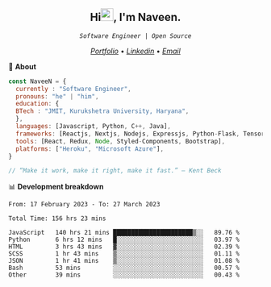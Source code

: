 <h2 align="center">Hi<img src="https://media.giphy.com/media/hvRJCLFzcasrR4ia7z/giphy.gif" width="25px" height="25px">, I'm Naveen.
</h2>


<p align="center"><code><em>Software Engineer | Open Source</em></code></p>


<p align="center">
  <a href="https://naveen8801.github.io/portfolio/"><em>Portfolio</em></a> •
  <a href="https://www.linkedin.com/in/naveen-kumar-6777881ab/"><em>Linkedin</em></a> •
<!--   <a href="https://twitter.com/naveen_8801"><em>Twitter</em></a> • -->
  <a href="mailto:naveensharma10d@gmail.com"><em>Email</em></a>
</p>

👋 **About**

```javascript
const NaveeN = {
  currently : "Software Engineer",
  pronouns: "he" | "him",
  education: {
  BTech : "JMIT, Kurukshetra University, Haryana",
  },
  languages: [Javascript, Python, C++, Java],
  frameworks: [Reactjs, Nextjs, Nodejs, Expressjs, Python-Flask, Tensorflow],
  tools: [React, Redux, Node, Styled-Components, Bootstrap],
  platforms: ["Heroku", "Microsoft Azure"],
}

// “Make it work, make it right, make it fast.” – Kent Beck

```


📊 **Development breakdown**

<!--START_SECTION:stats-->

```text
From: 17 February 2023 - To: 27 March 2023

Total Time: 156 hrs 23 mins

JavaScript   140 hrs 21 mins ██████████████████████▒░░   89.76 %
Python       6 hrs 12 mins   █░░░░░░░░░░░░░░░░░░░░░░░░   03.97 %
HTML         3 hrs 43 mins   ▓░░░░░░░░░░░░░░░░░░░░░░░░   02.39 %
SCSS         1 hr 43 mins    ▒░░░░░░░░░░░░░░░░░░░░░░░░   01.11 %
JSON         1 hr 41 mins    ▒░░░░░░░░░░░░░░░░░░░░░░░░   01.08 %
Bash         53 mins         ░░░░░░░░░░░░░░░░░░░░░░░░░   00.57 %
Other        39 mins         ░░░░░░░░░░░░░░░░░░░░░░░░░   00.43 %
```

<!--END_SECTION:stats-->


